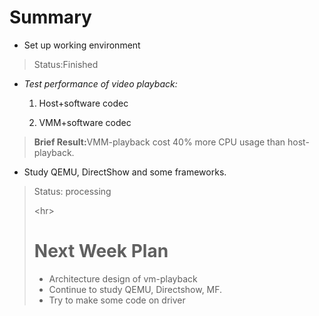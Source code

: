 # Summary #

  * Set up working environment<p />
> Status:Finished
  * <i>Test performance of video playback:</i><p />
    1. Host+software codec<p />
    1. VMM+software codec<p />
> <strong>Brief Result:</strong>VMM-playback cost 40% more CPU usage than host-playback.
  * Study QEMU, DirectShow and some frameworks.<br>
</li></ul><blockquote>Status: processing



&lt;hr&gt;


# Next Week Plan #

  * Architecture design of vm-playback
  * Continue to study QEMU, Directshow, MF.
  * Try to make some code on driver